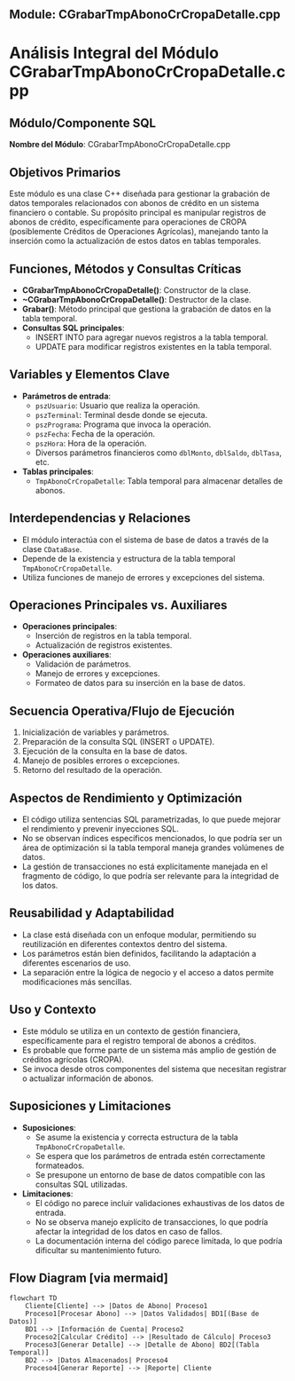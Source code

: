 ## Module: CGrabarTmpAbonoCrCropaDetalle.cpp
# Análisis Integral del Módulo CGrabarTmpAbonoCrCropaDetalle.cpp

## Módulo/Componente SQL
**Nombre del Módulo**: CGrabarTmpAbonoCrCropaDetalle.cpp

## Objetivos Primarios
Este módulo es una clase C++ diseñada para gestionar la grabación de datos temporales relacionados con abonos de crédito en un sistema financiero o contable. Su propósito principal es manipular registros de abonos de crédito, específicamente para operaciones de CROPA (posiblemente Créditos de Operaciones Agrícolas), manejando tanto la inserción como la actualización de estos datos en tablas temporales.

## Funciones, Métodos y Consultas Críticas
- **CGrabarTmpAbonoCrCropaDetalle()**: Constructor de la clase.
- **~CGrabarTmpAbonoCrCropaDetalle()**: Destructor de la clase.
- **Grabar()**: Método principal que gestiona la grabación de datos en la tabla temporal.
- **Consultas SQL principales**:
  - INSERT INTO para agregar nuevos registros a la tabla temporal.
  - UPDATE para modificar registros existentes en la tabla temporal.

## Variables y Elementos Clave
- **Parámetros de entrada**:
  - `pszUsuario`: Usuario que realiza la operación.
  - `pszTerminal`: Terminal desde donde se ejecuta.
  - `pszPrograma`: Programa que invoca la operación.
  - `pszFecha`: Fecha de la operación.
  - `pszHora`: Hora de la operación.
  - Diversos parámetros financieros como `dblMonto`, `dblSaldo`, `dblTasa`, etc.
- **Tablas principales**:
  - `TmpAbonoCrCropaDetalle`: Tabla temporal para almacenar detalles de abonos.

## Interdependencias y Relaciones
- El módulo interactúa con el sistema de base de datos a través de la clase `CDataBase`.
- Depende de la existencia y estructura de la tabla temporal `TmpAbonoCrCropaDetalle`.
- Utiliza funciones de manejo de errores y excepciones del sistema.

## Operaciones Principales vs. Auxiliares
- **Operaciones principales**:
  - Inserción de registros en la tabla temporal.
  - Actualización de registros existentes.
- **Operaciones auxiliares**:
  - Validación de parámetros.
  - Manejo de errores y excepciones.
  - Formateo de datos para su inserción en la base de datos.

## Secuencia Operativa/Flujo de Ejecución
1. Inicialización de variables y parámetros.
2. Preparación de la consulta SQL (INSERT o UPDATE).
3. Ejecución de la consulta en la base de datos.
4. Manejo de posibles errores o excepciones.
5. Retorno del resultado de la operación.

## Aspectos de Rendimiento y Optimización
- El código utiliza sentencias SQL parametrizadas, lo que puede mejorar el rendimiento y prevenir inyecciones SQL.
- No se observan índices específicos mencionados, lo que podría ser un área de optimización si la tabla temporal maneja grandes volúmenes de datos.
- La gestión de transacciones no está explícitamente manejada en el fragmento de código, lo que podría ser relevante para la integridad de los datos.

## Reusabilidad y Adaptabilidad
- La clase está diseñada con un enfoque modular, permitiendo su reutilización en diferentes contextos dentro del sistema.
- Los parámetros están bien definidos, facilitando la adaptación a diferentes escenarios de uso.
- La separación entre la lógica de negocio y el acceso a datos permite modificaciones más sencillas.

## Uso y Contexto
- Este módulo se utiliza en un contexto de gestión financiera, específicamente para el registro temporal de abonos a créditos.
- Es probable que forme parte de un sistema más amplio de gestión de créditos agrícolas (CROPA).
- Se invoca desde otros componentes del sistema que necesitan registrar o actualizar información de abonos.

## Suposiciones y Limitaciones
- **Suposiciones**:
  - Se asume la existencia y correcta estructura de la tabla `TmpAbonoCrCropaDetalle`.
  - Se espera que los parámetros de entrada estén correctamente formateados.
  - Se presupone un entorno de base de datos compatible con las consultas SQL utilizadas.
- **Limitaciones**:
  - El código no parece incluir validaciones exhaustivas de los datos de entrada.
  - No se observa manejo explícito de transacciones, lo que podría afectar la integridad de los datos en caso de fallos.
  - La documentación interna del código parece limitada, lo que podría dificultar su mantenimiento futuro.
## Flow Diagram [via mermaid]
```mermaid
flowchart TD
    Cliente[Cliente] --> |Datos de Abono| Proceso1
    Proceso1[Procesar Abono] --> |Datos Validados| BD1[(Base de Datos)]
    BD1 --> |Información de Cuenta| Proceso2
    Proceso2[Calcular Crédito] --> |Resultado de Cálculo| Proceso3
    Proceso3[Generar Detalle] --> |Detalle de Abono| BD2[(Tabla Temporal)]
    BD2 --> |Datos Almacenados| Proceso4
    Proceso4[Generar Reporte] --> |Reporte| Cliente
```
